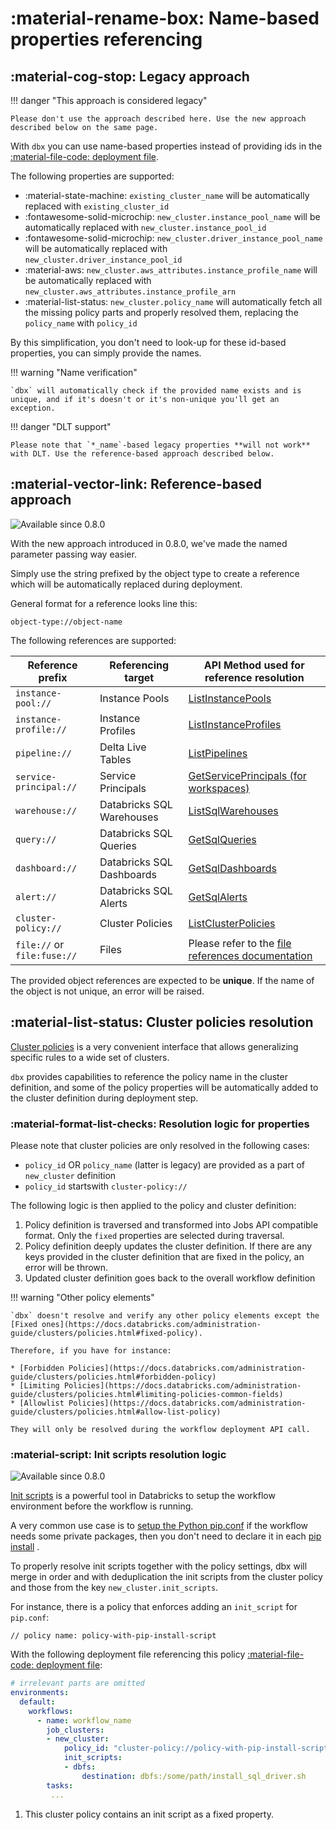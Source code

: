 # :material-rename-box: Name-based properties referencing

## :material-cog-stop: Legacy approach

!!! danger "This approach is considered legacy"

    Please don't use the approach described here. Use the new approach described below on the same page.

With `dbx` you can use name-based properties instead of providing ids in
the [:material-file-code: deployment file](../reference/deployment.md).

The following properties are supported:

- :material-state-machine: `existing_cluster_name` will be automatically replaced with `existing_cluster_id`
- :fontawesome-solid-microchip: `new_cluster.instance_pool_name` will be automatically replaced
  with `new_cluster.instance_pool_id`
- :fontawesome-solid-microchip: `new_cluster.driver_instance_pool_name` will be automatically replaced
  with `new_cluster.driver_instance_pool_id`
- :material-aws: `new_cluster.aws_attributes.instance_profile_name` will be automatically replaced
  with `new_cluster.aws_attributes.instance_profile_arn`
- :material-list-status: `new_cluster.policy_name` will automatically fetch all the missing policy parts and properly
  resolved them, replacing the `policy_name` with `policy_id`

By this simplification, you don't need to look-up for these id-based properties, you can simply provide the names.

!!! warning "Name verification"

    `dbx` will automatically check if the provided name exists and is unique, and if it's doesn't or it's non-unique you'll get an exception.

!!! danger "DLT support"

    Please note that `*_name`-based legacy properties **will not work** with DLT. Use the reference-based approach described below.

## :material-vector-link: Reference-based approach

<img src="https://img.shields.io/badge/available%20since-0.8.0-green?style=for-the-badge" alt="Available since 0.8.0"/>

With the new approach introduced in 0.8.0, we've made the named parameter passing way easier.

Simply use the string prefixed by the object type to create a reference which will be automatically replaced during
deployment.

General format for a reference looks line this:

```
object-type://object-name
```

The following references are supported:

| Reference prefix            | Referencing target        | API Method used for reference resolution                                                                                          |
|-----------------------------|---------------------------|-----------------------------------------------------------------------------------------------------------------------------------|
| `instance-pool://`          | Instance Pools            | [ListInstancePools](https://docs.databricks.com/dev-tools/api/latest/instance-pools.html#list)                                    |
| `instance-profile://`       | Instance Profiles         | [ListInstanceProfiles](https://docs.databricks.com/dev-tools/api/latest/instance-profiles.html#list)                              |
| `pipeline://`               | Delta Live Tables         | [ListPipelines](https://docs.databricks.com/workflows/delta-live-tables/delta-live-tables-api-guide.html#list-pipelines)          |
| `service-principal://`      | Service Principals        | [GetServicePrincipals (for workspaces)](https://docs.databricks.com/dev-tools/api/latest/scim/scim-sp.html#get-service-principals) |
| `warehouse://`              | Databricks SQL Warehouses | [ListSqlWarehouses](https://docs.databricks.com/sql/api/sql-endpoints.html#list)                                                  |
| `query://`                  | Databricks SQL Queries    | [GetSqlQueries](https://docs.databricks.com/sql/api/queries-dashboards.html#operation/sql-analytics-get-queries)                  |
| `dashboard://`              | Databricks SQL Dashboards | [GetSqlDashboards](https://docs.databricks.com/sql/api/queries-dashboards.html#operation/get-sql-analytics-dashboards)            |
| `alert://`                  | Databricks SQL Alerts     | [GetSqlAlerts](https://docs.databricks.com/sql/api/queries-dashboards.html#operation/databricks-sql-get-alerts)                   |
| `cluster-policy://`         | Cluster Policies          | [ListClusterPolicies](https://docs.databricks.com/dev-tools/api/latest/policies.html#operation/list-cluster-policies)             |
| `file://` or `file:fuse://` | Files                     | Please refer to the [file references documentation](./file_references.md)                                                         |

The provided object references are expected to be **unique**. If the name of the object is not unique, an error will be
raised.

## :material-list-status: Cluster policies resolution

[Cluster policies](https://docs.databricks.com/administration-guide/clusters/policies.html) is a very convenient
interface that allows generalizing specific rules to a wide set of clusters.

`dbx` provides capabilities to reference the policy name in the cluster definition, and some of the policy
properties will be automatically added to the cluster definition during deployment step.

### :material-format-list-checks: Resolution logic for properties

Please note that cluster policies are only resolved in the following cases:

- `policy_id` OR `policy_name` (latter is legacy) are provided as a part of `new_cluster` definition
- `policy_id` startswith `cluster-policy://`

The following logic is then applied to the policy and cluster definition:

1. Policy definition is traversed and transformed into Jobs API compatible format. Only the `fixed` properties are
   selected during traversal.
2. Policy definition deeply updates the cluster definition. If there are any keys provided in the cluster definition
   that are fixed in the policy, an error will be thrown.
3. Updated cluster definition goes back to the overall workflow definition

!!! warning "Other policy elements"

    `dbx` doesn't resolve and verify any other policy elements except the [Fixed ones](https://docs.databricks.com/administration-guide/clusters/policies.html#fixed-policy).

    Therefore, if you have for instance:

    * [Forbidden Policies](https://docs.databricks.com/administration-guide/clusters/policies.html#forbidden-policy)
    * [Limiting Policies](https://docs.databricks.com/administration-guide/clusters/policies.html#limiting-policies-common-fields)
    * [Allowlist Policies](https://docs.databricks.com/administration-guide/clusters/policies.html#allow-list-policy)

    They will only be resolved during the workflow deployment API call.

### :material-script: Init scripts resolution logic

<img src="https://img.shields.io/badge/available%20since-0.8.0-green?style=for-the-badge" alt="Available since 0.8.0"/>

[Init scripts](https://docs.databricks.com/clusters/init-scripts.html) is a powerful tool in Databricks to setup the
workflow environment before the workflow is running.

A very common use case is
to [setup the Python pip.conf](https://learn.microsoft.com/en-us/azure/databricks/kb/clusters/install-private-pypi-repo)
if the workflow needs some private packages, then you don't need to declare it in
each [pip install](https://docs.databricks.com/libraries/notebooks-python-libraries.html#install-a-private-package-with-credentials-managed-by-databricks-secrets-with-pip)
.

To properly resolve init scripts together with the policy settings, dbx will merge in order and with deduplication the
init scripts from the cluster policy and those from the key `new_cluster.init_scripts`.

For instance, there is a policy that enforces adding an `init_script` for `pip.conf`:
```json5 title="cluster-policy.json"
// policy name: policy-with-pip-install-script

```

With the following deployment file referencing this policy [:material-file-code: deployment file](../reference/deployment.md):

```yaml title="conf/deployment.yml" linenums="1" hl_lines="8 12"
# irrelevant parts are omitted
environments:
  default:
    workflows:
      - name: workflow_name
        job_clusters:
        - new_cluster:
            policy_id: "cluster-policy://policy-with-pip-install-script"
            init_scripts:
            - dbfs:
                destination: dbfs:/some/path/install_sql_driver.sh
        tasks:
         ...
```

1. This cluster policy contains an init script as a fixed property.
